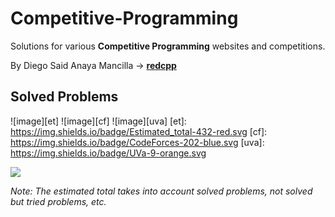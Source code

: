 # Competitive-Programming

Solutions for various **Competitive Programming** websites and competitions.

By Diego Said Anaya Mancilla -> [**redcpp**](http://codeforces.com/profile/redcpp)

## Solved Problems
![image][et]
![image][cf]
![image][uva]
[et]: https://img.shields.io/badge/Estimated_total-432-red.svg
[cf]: https://img.shields.io/badge/CodeForces-202-blue.svg
[uva]: https://img.shields.io/badge/UVa-9-orange.svg

<img src="https://projecteuler.net/profile/redcpp.png">


*Note: The estimated total takes into account solved problems, not solved but tried problems, etc.*

